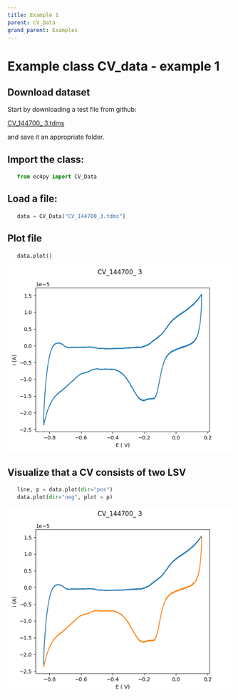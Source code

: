 ```yaml
---
title: Example 1
parent: CV_Data
grand_parent: Examples
---
```

# Example class CV_data - example 1

## Download dataset


Start by downloading a test file from github:

[CV_144700_ 3.tdms](https://github.com/nordicec/EC4py/blob/d3e8f22b518bb23777ccfd42bf2175177df4b272/test_data/CV/CV_144700_%203.tdms)

and save it an appropriate folder.

## Import the class:

```python
   from ec4py import CV_Data
```
## Load a file:



```python
   data = CV_Data("CV_144700_3.tdms")
```


## Plot file

```python
   data.plot()
```

![Plot of CV](./cv_data_ex1_fig1.png)


## Visualize that a CV consists of two LSV

```python
   line, p = data.plot(dir="pos")
   data.plot(dir="neg", plot = p)
```

![Plot of CVs](./cv_data_ex1_fig2.png)


